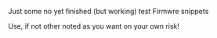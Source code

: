 Just some no yet finished (but working) test Firmwre snippets

Use, if not other noted as you want on your own risk! 
